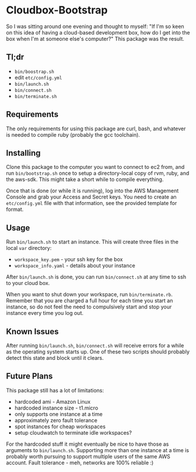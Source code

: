 Cloudbox-Bootstrap
==================

So I was sitting around one evening and thought to myself: "If I'm so
keen on this idea of having a cloud-based development box, how do I get
into the box when I'm at someone else's computer?"  This package was the
result.

Tl;dr
-----

+ `bin/boostrap.sh`
+ edit `etc/config.yml`
+ `bin/launch.sh`
+ `bin/connect.sh`
+ `bin/terminate.sh`

Requirements
------------

The only requirements for using this package are curl, bash, and
whatever is needed to compile ruby (probably the gcc toolchain).

Installing
----------

Clone this package to the computer you want to connect to ec2 from, and
run `bin/bootstrap.sh` once to setup a directory-local copy of rvm, ruby,
and the aws-sdk.  This might take a short while to compile everything.

Once that is done (or while it is running), log into the AWS Management
Console and grab your Access and Secret keys.  You need to create an
`etc/config.yml` file with that information, see the provided template
for format.

Usage
-----

Run `bin/launch.sh` to start an instance.  This will create
three files in the local `var` directory:

+ `workspace_key.pem` - your ssh key for the box
+ `workspace_info.yaml` - details about your instance

After `bin/launch.sh` is done, you can run `bin/connect.sh` at any
time to ssh to your cloud box.

When you want to shut down your workspace, run `bin/terminate.rb`.
Remember that you are charged a full hour for each time you start an
instance, so do not feel the need to compulsively start and stop your
instance every time you log out.

Known Issues
------------

After running `bin/launch.sh`, `bin/connect.sh` will receive errors for
a while as the operating system starts up.  One of these two scripts
should probably detect this state and block until it clears.

Future Plans
------------

This package still has a lot of limitations:

+ hardcoded ami - Amazon Linux
+ hardcoded instance size - t1.micro
+ only supports one instance at a time
+ approximately zero fault tolerance
+ spot instances for cheap workspaces
+ setup cloudwatch to terminate idle workspaces?

For the hardcoded stuff it might eventually be nice to have those as
arguments to `bin/launch.sh`.  Supporting more than one instance
at a time is probably worth pursuing to support multiple users of the
same AWS account.  Fault tolerance - meh, networks are 100% reliable :)

